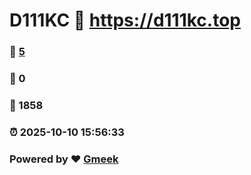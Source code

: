# D111KC :link: https://d111kc.top 
### :page_facing_up: [5](https://d111kc.top/tag.html) 
### :speech_balloon: 0 
### :hibiscus: 1858 
### :alarm_clock: 2025-10-10 15:56:33 
### Powered by :heart: [Gmeek](https://github.com/Meekdai/Gmeek)
